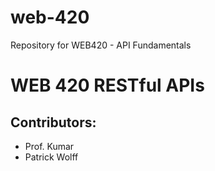 # web-420
Repository for WEB420 - API Fundamentals

<h1>WEB 420 RESTful APIs</h1>

<h2>Contributors:</h2>

<ul>
    <li>Prof. Kumar</li>
    <li>Patrick Wolff</li>
</ul>